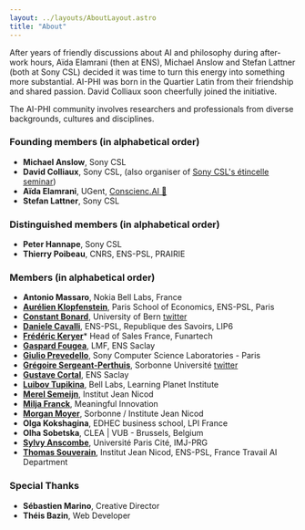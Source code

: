 ```yaml
---
layout: ../layouts/AboutLayout.astro
title: "About"
---
```


After years of friendly discussions about AI and philosophy during after-work hours, Aïda Elamrani (then at ENS), Michael Anslow and Stefan Lattner (both at Sony CSL) decided it was time to turn this energy into something more substantial. AI-PHI was born in the Quartier Latin from their friendship and shared passion. David Colliaux soon cheerfully joined the initiative.

The AI-PHI community involves researchers and professionals from diverse backgrounds, cultures and disciplines.

### Founding members (in alphabetical order)

- **Michael Anslow**, Sony CSL
- **David Colliaux**, Sony CSL, (also organiser of [Sony CSL's étincelle seminar](https://csl.sony.fr/seminars/))
- **Aïda Elamrani**, UGent, [Conscienc.AI 🦄](https://conscienc.ai/)
- **Stefan Lattner**, Sony CSL

### Distinguished members (in alphabetical order)

- **Peter Hannape**, Sony CSL
- **Thierry Poibeau**, CNRS, ENS-PSL, PRAIRIE

### Members (in alphabetical order)

- **Antonio Massaro**, Nokia Bell Labs, France
- [**Aurélien Klopfenstein**](https://www.parisschoolofeconomics.eu/en/klopfenstein-aurelien/), Paris School of Economics, ENS-PSL, Paris
- [**Constant Bonard**](https://ens.academia.edu/ConstantBonard), University of Bern [twitter](https://twitter.com/constant_bonard)
- [**Daniele Cavalli**](https://republique-des-savoirs.fr/membres/daniele-cavalli/), ENS-PSL, Republique des Savoirs, LIP6
- [**Frédéric Keryer**](https://www.funartech.com)\* Head of Sales France, Funartech
- [**Gaspard Fougea**](https://lmf.cnrs.fr/Perso/GaspardFougea), LMF, ENS Saclay
- [**Giulio Prevedello**](https://www.linkedin.com/in/giulio-prevedello-8a2b5098/), Sony Computer Science Laboratories - Paris
- [**Grégoire Sergeant-Perthuis**](http://www.gregoiresergeant-perthuis.com/index.html), Sorbonne Université [twitter](https://twitter.com/Math_Gregoire)
- [**Gustave Cortal**](https://lmf.cnrs.fr/Perso/GustaveCortal), ENS Saclay
- [**Luibov Tupikina**](https://sites.google.com/view/liubovkmatematike/papers?authuser=0), Bell Labs, Learning Planet Institute
- [**Merel Semeijn**](https://merelsemeijn.wordpress.com/), Institut Jean Nicod
- [**Milja Franck**](https://www.linkedin.com/in/milja-franck-75125416/), Meaningful Innovation
- [**Morgan Moyer**](http://morganmoyer.net/), Sorbonne / Institute Jean Nicod
- **Olga Kokshagina**, EDHEC business school, LPI France
- **Olha Sobetska**, CLEA | VUB - Brussels, Belgium
- [**Sylvy Anscombe**](https://sylvyanscombe.com/), Université Paris Cité, IMJ-PRG
- [**Thomas Souverain**](https://www.mfo.ac.uk/people/thomas-souverain), Institut Jean Nicod, ENS-PSL, France Travail AI Department

### Special Thanks

- **Sébastien Marino**, Creative Director
- **Théis Bazin**, Web Developer
